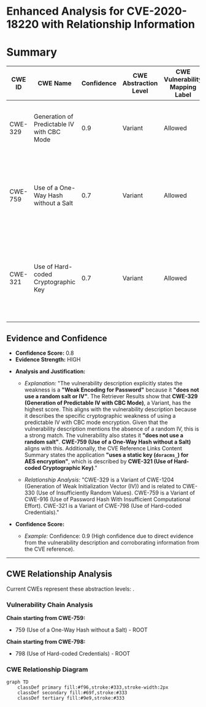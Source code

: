 # Enhanced Analysis for CVE-2020-18220 with Relationship Information

# Summary
| CWE ID | CWE Name | Confidence | CWE Abstraction Level | CWE Vulnerability Mapping Label | CWE-Vulnerability Mapping Notes |
|---|---|---|---|---|---|
| CWE-329 | Generation of Predictable IV with CBC Mode | 0.9 | Variant | Allowed | Primary CWE. Predictable IV with CBC mode is a specific cryptographic weakness. |
| CWE-759 | Use of a One-Way Hash without a Salt | 0.7 | Variant | Allowed | Secondary Candidate. Vulnerability description indicates the product does not use a random salt for its encryption. |
| CWE-321 | Use of Hard-coded Cryptographic Key | 0.7 | Variant | Allowed | Secondary Candidate. CVE Reference Links Content Summary indicates the application uses a static key for AES encryption. |

## Evidence and Confidence

*   **Confidence Score:** 0.8
*   **Evidence Strength:** HIGH

- **Analysis and Justification:**  
  - *Explanation:* "The vulnerability description explicitly states the weakness is a **"Weak Encoding for Password"** because it **"does not use a random salt or IV"**. The Retriever Results show that **CWE-329 (Generation of Predictable IV with CBC Mode)**, a Variant, has the highest score. This aligns with the vulnerability description because it describes the specific cryptographic weakness of using a predictable IV with CBC mode encryption. Given that the vulnerability description mentions the absence of a random IV, this is a strong match. The vulnerability also states it **"does not use a random salt"**. **CWE-759 (Use of a One-Way Hash without a Salt)** aligns with this. Additionally, the CVE Reference Links Content Summary states the application **"uses a static key (`doracms_`) for AES encryption"**, which is described by **CWE-321 (Use of Hard-coded Cryptographic Key)**."
  
  - *Relationship Analysis:* "CWE-329 is a Variant of CWE-1204 (Generation of Weak Initialization Vector (IV)) and is related to CWE-330 (Use of Insufficiently Random Values). CWE-759 is a Variant of CWE-916 (Use of Password Hash With Insufficient Computational Effort). CWE-321 is a Variant of CWE-798 (Use of Hard-coded Credentials)."

- **Confidence Score:**  
  - *Example:* Confidence: 0.9 (High confidence due to direct evidence from the vulnerability description and corroborating information from the CVE reference).
---


## CWE Relationship Analysis

Current CWEs represent these abstraction levels: .


### Vulnerability Chain Analysis

**Chain starting from CWE-759:**
- 759 (Use of a One-Way Hash without a Salt) - ROOT


**Chain starting from CWE-798:**
- 798 (Use of Hard-coded Credentials) - ROOT



### CWE Relationship Diagram

```mermaid
graph TD
    classDef primary fill:#f96,stroke:#333,stroke-width:2px
    classDef secondary fill:#69f,stroke:#333
    classDef tertiary fill:#9e9,stroke:#333
```
